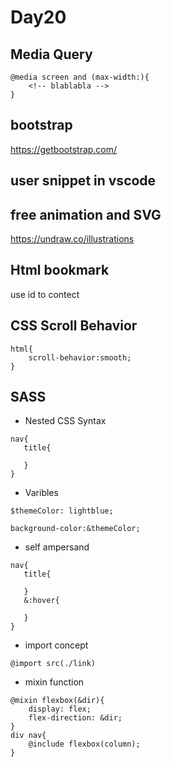 # Day20
## Media Query
```css=
@media screen and (max-width:){
    <!-- blablabla -->
}
```
## bootstrap
<https://getbootstrap.com/>

## user snippet in vscode

## free animation and SVG
<https://undraw.co/illustrations>

## Html bookmark
use id to contect

## CSS Scroll Behavior
```css=
html{
    scroll-behavior:smooth;
}
```
## SASS
* Nested CSS Syntax

```css=
nav{
   title{

   } 
}
```

* Varibles

```css=
$themeColor: lightblue;

background-color:&themeColor;
```

* self ampersand

```css=
nav{
   title{

   } 
   &:hover{

   }
}
```

* import concept

```css=
@import src(./link)
```

* mixin function

```css=
@mixin flexbox(&dir){
    display: flex;
    flex-direction: &dir;
}
div nav{
    @include flexbox(column);
}
```

